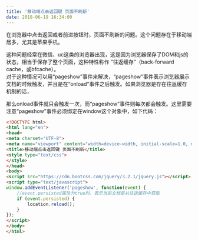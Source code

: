 ```yaml
---
title: '移动端点击返回键 页面不刷新'
date: 2018-06-19 16:34:00
---   
```

在浏览器中点击返回或者前进按钮时，页面不刷新的问题。这个问题存在于移动端居多，尤其是苹果手机。  
  
这种问题经常在微信、uc这类的浏览器出现，这是因为浏览器保存了DOM和js的状态，相当于保存了整个页面，这种特性称作 “往返缓存”（back-forward cache，或bfcache）。  
对于这种情况可以用“pageshow”事件来解决，“pageshow”事件表示浏览器展示文档的时候触发，并且是在“onload”事件之后触发。如果浏览器是存在往返缓存机制的话，

那么onload事件就只会触发一次，而“pageshow”事件则每次都会触发。这里需要注意“pageshow”事件必须绑定在window这个对象中，如下代码：

```html
<!DOCTYPE html>            
<html lang="en">            
<head>            
<meta charset="UTF-8">     
<meta name="viewport" content="width=device-width, initial-scale=1.0, minimum-scale=1.0, maximum-scale=1.0, user-scalable=no">     
<title>移动端点击返回键 页面不刷新</title>          
<style type="text/css">          
</style>           
</head>            
<body>        
<script src="https://cdn.bootcss.com/jquery/3.2.1/jquery.js"></script>      
<script type="text/javascript">      
window.addEventListener('pageshow', function(event) {
    //event.persisted属性为true时，表示当前文档是从往返缓存中获取
    if (event.persisted) {
        location.reload();  
    }
});
</script>      
</body>            
</html>  
```